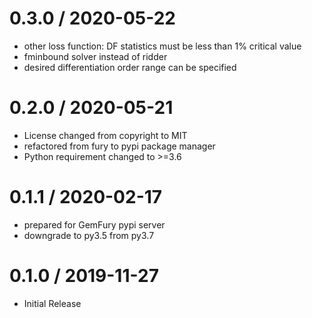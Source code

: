 # 0.3.0 / 2020-05-22

   * other loss function: DF statistics must be less than 1% critical value
   * fminbound solver instead of ridder
   * desired differentiation order range can be specified

# 0.2.0 / 2020-05-21

   * License changed from copyright to MIT
   * refactored from fury to pypi package manager
   * Python requirement changed to >=3.6

# 0.1.1 / 2020-02-17

   * prepared for GemFury pypi server
   * downgrade to py3.5 from py3.7

# 0.1.0 / 2019-11-27

  * Initial Release
